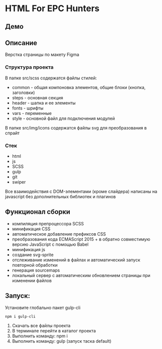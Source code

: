 # HTML For EPC Hunters

## Демо


## Описание
Верстка страницы по макету Figma

### Структура проекта
В папке src/scss содержатся файлы стилей:
- common - общая компоновка элементов, общие блоки (кнопка, заголовки)
- steps - основная секция
- header - шапка и ее элементы
- fonts - шрифты
- vars - переменные
- style - основной файл для подключения модулей

В папке src/img/icons содержатся файлы svg для преобразования в спрайт

### Стек
- html
- js
- SCSS
- gulp
- git
- swiper

Все взаимодействия с DOM-элементами (кроме слайдера) написаны на javascript без дополнительных библиотек и плагинов

## Функционал сборки
- компиляция препроцессора SCSS
- минификация CSS
- автоматическое добавление префиксов CSS
- преобразования кода ECMAScript 2015 + в обратно совместимую версию JavaScript с помощью Babel
- минификация js
- создание svg-sprite
- отслеживание изменений в файлах и автоматический запуск повторной обработки
- генерация sourcemaps
- локальный сервер с автоматическим обновлением страницы при изменении файлов

## Запуск:  
Установите глобально пакет gulp-cli

``
npm i gulp-cli
``
1. Скачать все файлы проекта  
2. В терминале перейти в каталог проекта  
3. Выполнить команду: npm i  
4. Выполнить команду: gulp (запуск таска default)
